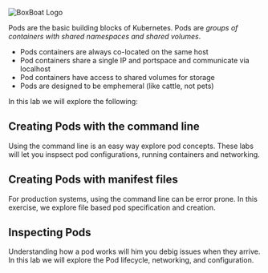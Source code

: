 ![BoxBoat Logo](/boxboat/courses/kubernetes-fundamentals-1/02-pods/assets/boxboat.png)

Pods are the basic building blocks of Kubernetes.
Pods are *groups of containers with shared namespaces and shared volumes*.

* Pods containers are always co-located on the same host
* Pod containers share a single IP and portspace and communicate via localhost
* Pod containers have access to shared volumes for storage
* Pods are designed to be emphemeral (like cattle, not pets)

In this lab we will explore the following:

## Creating Pods with the command line

Using the command line is an easy way explore pod concepts.
These labs will let you inspsect pod configurations, running containers and networking.

## Creating Pods with manifest files

For production systems, using the command line can be error prone.
In this exercise, we explore file based pod specification and creation.

## Inspecting Pods

Understanding how a pod works will him you debig issues when they arrive.
In this lab we will explore the Pod lifecycle, networking, and configuration.
